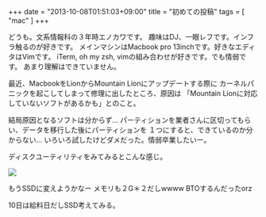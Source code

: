 +++
date = "2013-10-08T01:51:03+09:00"
title = "初めての投稿"
tags = [ "mac" ]
+++

どうも。文系情報科の３年時エノカワです。
趣味はDJ、一眼レフです。インフラ触るのが好きです。
メインマシンはMacbook pro 13inchです。好きなエディタはVimです。
iTerm, oh my zsh, vimの組み合わせが好きです。でも情弱です。
あまり理解はできていません。

最近、MacbookをLionからMountain Lionにアップデートする際に
カーネルパニックを起こしてしまって修理に出したところ、原因は
「Mountain Lionに対応していないソフトがあるかも」とのこと。

結局原因となるソフトは分からず...
パーティションを業者さんに区切ってもらい、データを移行した後にパーティションを
１つにすると、できているのか分からない...
いろいろ試したけどダメだった。情弱卒業したいー。

ディスクユーティリティをみてみるとこんな感じ。

<img src="/images/disk-utility.png">

もうSSDに変えようかなー
メモリも２G＊２だしwwww
BTOするんだったorz


10日は給料日だしSSD考えてみる。

